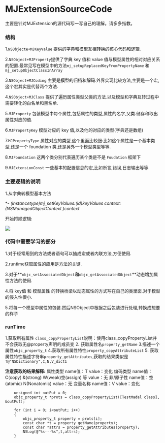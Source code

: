 # MJExtensionSourceCode

主要是针对MJExtension的源代码写一写自己的理解。请多多指教。
### 结构

1.`NSObjecte+MJKeyValue` 提供的字典和模型互相转换的核心代码和逻辑.

2.`NSObject+MJProperty`提供了字典 key 值和 value 值与模型属性的相对对应关系的配置.最常见写在模型中的方法`mj_setupReplacedKeyFromPropertyName` 和 `mj_setupObjectClassInArray`

3.`NSObject+MJCoding` 主要是模型的归档和解码.外界实现比较方法,主要是一个宏,这个宏其实是代替两个方法.

4.`NSObject+MJClass` 提供了遍历属性类型父类的方法.以及模型和字典互转过程中需要转化的白名单和黑名单.

5.`MJProperty` 包装模型中每个属性,包括属性的类型,属性的名字,父类.储存和取出属性对应的值.

6.`MJPropertyKey` 模型对应的 key 值,以及他的对应的类型(字典还是数组)

7.`MJPropertyType` 属性对应的类型,这个里面比较细:比如这个属性是一个基本类型,还是一个 foundation 类,还是另外一个模型类型等等.

8.`MJFoundation` 这两个类分别代表遍历某个类是不是 `Foudation` 框架下

9.`MJExtensionConst` 一些基本的配置信息的宏,比如断言,错误,日志输出等等.

### 主要逻辑的说明
1.从字典转模型基本方法 

**- (instancetype)mj_setKeyValues:(id)keyValues context:(NSManagedObjectContext *)context**

开始捋顺逻辑:
 
![](http://okhqmtd8q.bkt.clouddn.com/MJExtension%E6%BA%90%E7%A0%81%E8%A7%A3%E8%AF%BB-01.jpg)

### 代码中需要学习的部分
1.对于经常用到的方法或者语句可以抽成宏或者内联方法,方便使用.

2.runtime获取属性的应用是方法的关键.

3.对于**``objc_setAssociatedObject``**和**``objc_getAssociatedObject``**动态增加属性方法的使用.

4.将 key值 和 模型属性 的转换桥梁以动态属性的方式写在自己的类里面.对于模型的侵入性很小.

5.将每一个模型中属性的包装.然后NSObject中根据之后包装进行处理,转换成想要的样子

### runTime
1.获取所有属性
``class_copyPropertyList``说明：使用class_copyPropertyList并不会获取无@property声明的成员变
2. 获取属性名``property_getName``
3.描述一个属性``objc_property_t``
4.获取所有属性特性``property_copyAttributeList``
5. 获取属性特性描述字符串``property_getAttributes``,获取的结果类似是``T@"NSDictionary",C,N,V_dict1``

**注意获取的结果解释:**
 属性类型  name值：T  value：变化
 编码类型  name值：C(copy) &(strong) W(weak)空(assign) 等 value：无
 非/原子性 name值：空(atomic) N(Nonatomic)  value：无
 变量名称  name值：V  value：变化

```
    unsigned int outPut = 0;
    objc_property_t *prots = class_copyPropertyList([TestMadal class], &outPut);

    for (int i = 0; i<outPut; i++)
    {
        objc_property_t property = prots[i];
        const char *t = property_getName(property);
        const char *attrs = property_getAttributes(property);
        NSLog(@"%s---%s",t,attrs);
    }
```

